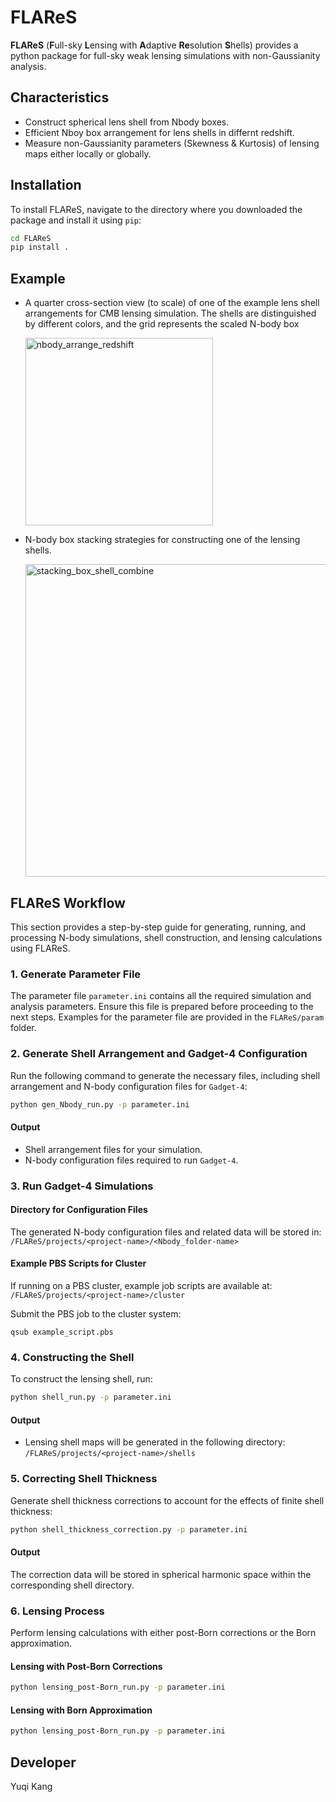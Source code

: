 # FLAReS
**FLAReS** (**F**ull-sky **L**ensing with **A**daptive **Re**solution **S**hells) provides a python package for full-sky weak lensing simulations with non-Gaussianity analysis. 

## Characteristics
* Construct spherical lens shell from Nbody boxes.
* Efficient Nboy box arrangement for lens shells in differnt redshift.
* Measure non-Gaussianity parameters (Skewness & Kurtosis) of lensing maps either locally or globally.

## Installation

To install FLAReS, navigate to the directory where you downloaded the package and install it using `pip`:

```bash
cd FLAReS
pip install .
```

## Example 
* A quarter cross-section view (to scale) of one of the example lens shell arrangements for CMB lensing simulation. The shells are distinguished by different colors, and the grid represents the scaled N-body box
  
  <img src="https://github.com/user-attachments/assets/67d305e7-ece6-4244-b6fb-4dd2b4528633" alt="nbody_arrange_redshift" width="300">

* N-body box stacking strategies for constructing one of the lensing shells.
  
  <img src="https://github.com/user-attachments/assets/258510e2-5866-4412-81fd-edb8144a142f" alt="stacking_box_shell_combine" width="500">

## FLAReS Workflow

This section provides a step-by-step guide for generating, running, and processing N-body simulations, shell construction, and lensing calculations using FLAReS.

### 1. Generate Parameter File

The parameter file `parameter.ini` contains all the required simulation and analysis parameters. Ensure this file is prepared before proceeding to the next steps. 
Examples for the parameter file are provided in the `FLAReS/param` folder.

### 2. Generate Shell Arrangement and Gadget-4 Configuration

Run the following command to generate the necessary files, including shell arrangement and N-body configuration files for `Gadget-4`:

```bash
python gen_Nbody_run.py -p parameter.ini
```

#### **Output**
- Shell arrangement files for your simulation.
- N-body configuration files required to run `Gadget-4`.

### 3. Run Gadget-4 Simulations

#### **Directory for Configuration Files**
The generated N-body configuration files and related data will be stored in:
`/FLAReS/projects/<project-name>/<Nbody_folder-name>`

#### **Example PBS Scripts for Cluster**
If running on a PBS cluster, example job scripts are available at:
`/FLAReS/projects/<project-name>/cluster`

Submit the PBS job to the cluster system:

`qsub example_script.pbs`

### 4. Constructing the Shell

To construct the lensing shell, run:

```bash
python shell_run.py -p parameter.ini
```

#### **Output**
- Lensing shell maps will be generated in the following directory:
  `/FLAReS/projects/<project-name>/shells`

### 5. Correcting Shell Thickness

Generate shell thickness corrections to account for the effects of finite shell thickness:

```bash
python shell_thickness_correction.py -p parameter.ini
```

#### **Output**
The correction data will be stored in spherical harmonic space within the corresponding shell directory.

### 6. Lensing Process

Perform lensing calculations with either post-Born corrections or the Born approximation.

#### **Lensing with Post-Born Corrections**

```bash
python lensing_post-Born_run.py -p parameter.ini
```

#### **Lensing with Born Approximation**

```bash
python lensing_post-Born_run.py -p parameter.ini
```


## Developer
Yuqi Kang
